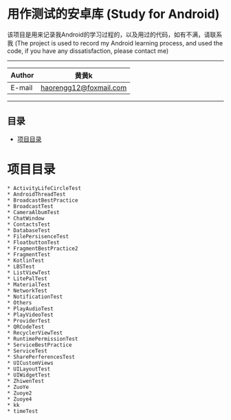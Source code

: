 用作测试的安卓库
(Study for Android)
===========================
该项目是用来记录我Android的学习过程的，以及用过的代码，如有不满，请联系我
(The project is used to record my Android learning process, and used the code, if you have any dissatisfaction, please contact me)

****
	
|Author|黄黄k|
|---|---
|E-mail|haorengg12@foxmail.com


****
## 目录
* [项目目录](#项目目录)


# 项目目录

    * ActivityLifeCircleTest
    * AndroidThreadTest
    * BroadcastBestPractice
    * BroadcastTest
    * CameraAlbumTest
    * ChatWindow
    * ContactsTest
    * DatabaseTest
    * FilePersisenceTest
    * FloatbuttonTest
    * FragmentBestPractice2
    * FragmentTest
    * KotlinTest
    * LBSTest
    * ListViewTest
    * LitePalTest
    * MaterialTest
    * NetworkTest
    * NotificationTest
    * Others
    * PlayAudioTest
    * PlayVideoTest
    * ProviderTest
    * QRCodeTest
    * RecyclerViewTest
    * RuntimePermissionTest
    * ServiceBestPractice
    * ServiceTest
    * SharePerferencesTest
    * UICustomViews
    * UILayoutTest
    * UIWidgetTest
    * ZhiwenTest
    * ZuoYe
    * Zuoye2
    * Zuoye4
    * kk
    * timeTest